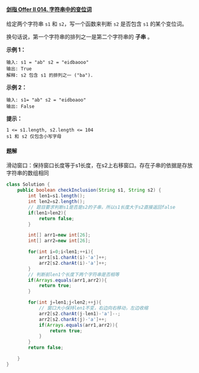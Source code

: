 #### [剑指 Offer II 014. 字符串中的变位词](https://leetcode.cn/problems/MPnaiL/)

给定两个字符串 `s1` 和 `s2`，写一个函数来判断 `s2` 是否包含 `s1` 的某个变位词。

换句话说，第一个字符串的排列之一是第二个字符串的 **子串** 。

**示例 1：**

~~~
输入: s1 = "ab" s2 = "eidbaooo"
输出: True
解释: s2 包含 s1 的排列之一 ("ba").
~~~

**示例 2：**

~~~
输入: s1= "ab" s2 = "eidboaoo"
输出: False
~~~

**提示：**

~~~
1 <= s1.length, s2.length <= 104
s1 和 s2 仅包含小写字母
~~~



#### 题解

滑动窗口：保持窗口长度等于s1长度，在s2上右移窗口。存在子串的依据是存放字符串的数组相同

~~~java
class Solution {
    public boolean checkInclusion(String s1, String s2) {
        int len1=s1.length();
        int len2=s2.length();
        // 题目要求判断s1是否是s2的子串，所以s1长度大于s2直接返回false
        if(len1>len2){
            return false;
        }

        int[] arr1=new int[26];
        int[] arr2=new int[26];

        for(int i=0;i<len1;++i){
            arr1[s1.charAt(i)-'a']++;
            arr2[s2.charAt(i)-'a']++;
        }
        // 判断前len1个长度下两个字符串是否相等
        if(Arrays.equals(arr1,arr2)){
            return true;
        }

        for(int j=len1;j<len2;++j){
            // 窗口大小保持len1不变，右边向右移动，左边收缩
            arr2[s2.charAt(j-len1)-'a']--;
            arr2[s2.charAt(j)-'a']++;
            if(Arrays.equals(arr1,arr2)){
                return true;
            }
        }
        return false;

    }
}
~~~

